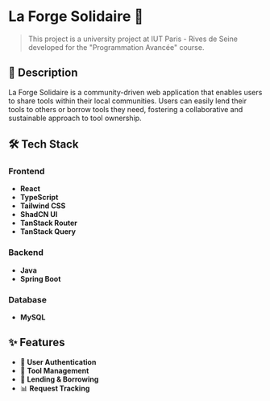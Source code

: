 # La Forge Solidaire 🔧

> This project is a university project at IUT Paris - Rives de Seine developed for the "Programmation Avancée" course.

## 📖 Description

La Forge Solidaire is a community-driven web application that enables users to share tools within their local communities. Users can easily lend their tools to others or borrow tools they need, fostering a collaborative and sustainable approach to tool ownership.

## 🛠️ Tech Stack

### Frontend

- **React**
- **TypeScript**
- **Tailwind CSS**
- **ShadCN UI**
- **TanStack Router**
- **TanStack Query**

### Backend

- **Java**
- **Spring Boot**

### Database

- **MySQL**

## ✨ Features

- 🔐 **User Authentication**
- 📸 **Tool Management**
- 🤝 **Lending & Borrowing**
- 📊 **Request Tracking**
